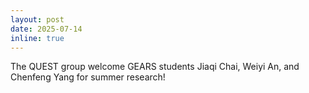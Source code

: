 ```yaml
---
layout: post
date: 2025-07-14
inline: true
---
```


The QUEST group welcome GEARS students Jiaqi Chai, Weiyi An, and Chenfeng Yang for summer research!
